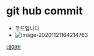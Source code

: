 # git hub commit

- 코드입니다
- <img src="C:\Users\82104\AppData\Roaming\Typora\typora-user-images\image-20201121164214763.png" alt="image-20201121164214763" style="zoom:100%;" />



[네이버](www.naver.com)



